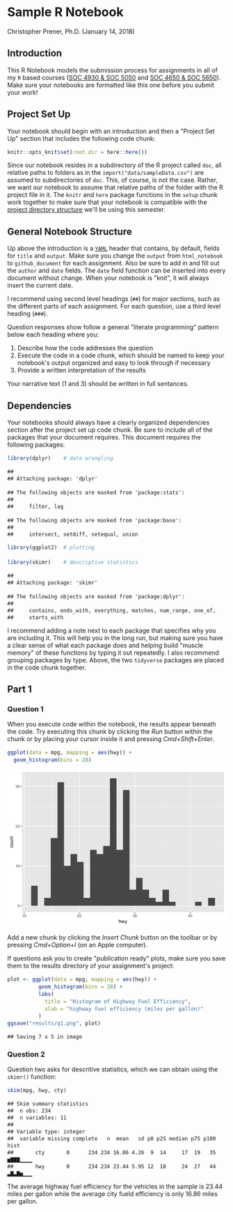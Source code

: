 Sample R Notebook
================
Christopher Prener, Ph.D.
(January 14, 2018)

Introduction
------------

This R Notebook models the submission process for assignments in all of my `R` based courses ([SOC 4930 & SOC 5050](https://slu-soc5050.github.io) and [SOC 4650 & SOC 5650](https://slu-soc5650.github.io)). Make sure your notebooks are formatted like this one before you submit your work!

Project Set Up
--------------

Your notebook should begin with an introduction and then a "Project Set Up" section that includes the following code chunk:

``` r
knitr::opts_knit$set(root.dir = here::here())
```

Since our notebook resides in a subdirectory of the R project called `doc`, all relative paths to folders as in the `import("data/sampleData.csv")` are assumed to subdirectories of `doc`. This, of course, is not the case. Rather, we want our notebook to assume that relative paths of the folder with the R project file in it. The `knitr` and `here` package functions in the `setup` chunk work together to make sure that your notebook is compatible with the [project directory structure](https://chris-prener.github.io/SSDSBook/organizing-projects.html) we'll be using this semester.

General Notebook Structure
--------------------------

Up above the introduction is a [`YAML`](https://en.wikipedia.org/wiki/YAML) header that contains, by default, fields for `title` and `output`. Make sure you change the `output` from `html_notebook` to `github_document` for each assignment. Also be sure to add in and fill out the `author` and `date` fields. The `date` field function can be inserted into every document without change. When your notebook is "knit", it will always insert the current date.

I recommend using second level headings (`##`) for major sections, such as the different parts of each assignment. For each question, use a third level heading (`###`).

Question responses show follow a general "literate programming" pattern below each heading where you:

1.  Describe how the code addresses the question
2.  Execute the code in a code chunk, which should be named to keep your notebook's output organized and easy to look through if necessary
3.  Provide a written interpretation of the results

Your narrative text (1 and 3) should be written in full sentances.

Dependencies
------------

Your notebooks should always have a clearly organized dependencies section after the project set up code chunk. Be sure to include all of the packages that your document requires. This document requires the following packages:

``` r
library(dplyr)    # data wrangling
```

    ## 
    ## Attaching package: 'dplyr'

    ## The following objects are masked from 'package:stats':
    ## 
    ##     filter, lag

    ## The following objects are masked from 'package:base':
    ## 
    ##     intersect, setdiff, setequal, union

``` r
library(ggplot2)  # plotting

library(skimr)    # descriptive statistics
```

    ## 
    ## Attaching package: 'skimr'

    ## The following objects are masked from 'package:dplyr':
    ## 
    ##     contains, ends_with, everything, matches, num_range, one_of,
    ##     starts_with

I recommend adding a note next to each package that specifies why you are including it. This will help you in the long run, but making sure you have a clear sense of what each package does and helping build "muscle memory" of these functions by typing it out repeatedly. I also recommend grouping packages by type. Above, the two `tidyverse` packages are placed in the code chunk together.

Part 1
------

### Question 1

When you execute code within the notebook, the results appear beneath the code. Try executing this chunk by clicking the *Run* button within the chunk or by placing your cursor inside it and pressing *Cmd+Shift+Enter*.

``` r
ggplot(data = mpg, mapping = aes(hwy)) +
  geom_histogram(bins = 28)
```

![](sampleNotebook_files/figure-markdown_github/q1-plot-1.png)

Add a new chunk by clicking the *Insert Chunk* button on the toolbar or by pressing *Cmd+Option+I* (on an Apple computer).

If questions ask you to create "publication ready" plots, make sure you save them to the results directory of your assignment's project:

``` r
plot <- ggplot(data = mpg, mapping = aes(hwy)) +
          geom_histogram(bins = 28) +
          labs(
            title = "Histogram of Highway Fuel Efficiency",
            xlab = "highway fuel efficiency (miles per gallon)"
          )
ggsave("results/q1.png", plot)
```

    ## Saving 7 x 5 in image

### Question 2

Question two asks for descritive statistics, which we can obtain using the `skimr()` function:

``` r
skim(mpg, hwy, cty)
```

    ## Skim summary statistics
    ##  n obs: 234 
    ##  n variables: 11 
    ## 
    ## Variable type: integer 
    ##  variable missing complete   n  mean   sd p0 p25 median p75 p100     hist
    ##       cty       0      234 234 16.86 4.26  9  14     17  19   35 ▅▇▇▇▁▁▁▁
    ##       hwy       0      234 234 23.44 5.95 12  18     24  27   44 ▃▇▃▇▅▁▁▁

The average highway fuel efficiency for the vehicles in the sample is 23.44 miles per gallon while the average city fueld efficiency is only 16.86 miles per gallon.
